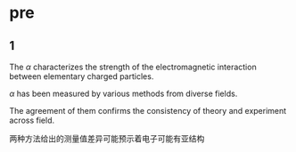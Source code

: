 # pre

## 1

The $\alpha$ characterizes the strength of the electromagnetic interaction between elementary charged particles.
                    
$\alpha$ has been measured by various methods from diverse fields.

The agreement of them confirms the consistency of theory and experiment across field.

两种方法给出的测量值差异可能预示着电子可能有亚结构